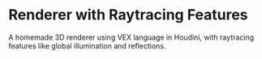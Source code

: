 # Renderer with Raytracing Features
A homemade 3D renderer using VEX language in Houdini, with raytracing features like global illumination and reflections.
